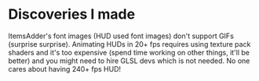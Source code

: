 # Discoveries I made

ItemsAdder's font images (HUD used font images) don't support GIFs (surprise surprise). Animating HUDs in 20+ fps requires using texture pack shaders and it's too expensive (spend time working on other things, it'll be better) and you might need to hire GLSL devs which is not needed. No one cares about having 240+ fps HUD!